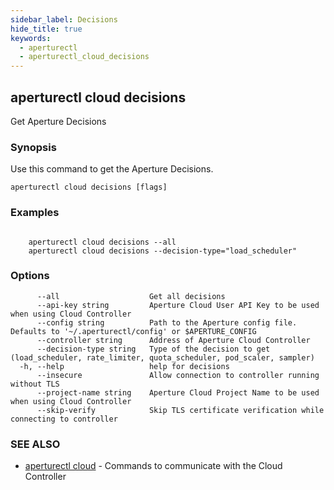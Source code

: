 ```yaml
---
sidebar_label: Decisions
hide_title: true
keywords:
  - aperturectl
  - aperturectl_cloud_decisions
---
```


<!-- markdownlint-disable -->

## aperturectl cloud decisions

Get Aperture Decisions

### Synopsis

Use this command to get the Aperture Decisions.

```
aperturectl cloud decisions [flags]
```

### Examples

```

	aperturectl cloud decisions --all
	aperturectl cloud decisions --decision-type="load_scheduler"
```

### Options

```
      --all                    Get all decisions
      --api-key string         Aperture Cloud User API Key to be used when using Cloud Controller
      --config string          Path to the Aperture config file. Defaults to '~/.aperturectl/config' or $APERTURE_CONFIG
      --controller string      Address of Aperture Cloud Controller
      --decision-type string   Type of the decision to get (load_scheduler, rate_limiter, quota_scheduler, pod_scaler, sampler)
  -h, --help                   help for decisions
      --insecure               Allow connection to controller running without TLS
      --project-name string    Aperture Cloud Project Name to be used when using Cloud Controller
      --skip-verify            Skip TLS certificate verification while connecting to controller
```

### SEE ALSO

- [aperturectl cloud](/reference/aperture-cli/aperturectl/cloud/cloud.md) - Commands to communicate with the Cloud Controller
